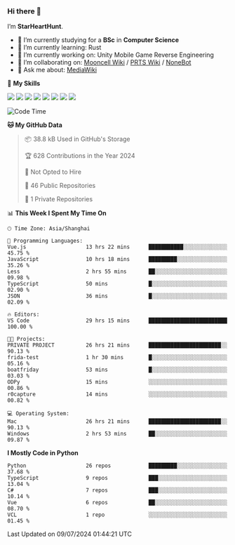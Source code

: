 ### Hi there 👋

I’m **StarHeartHunt**.

- 🏫 I’m currently studying for a **BSc** in **Computer Science**
- 🌱 I’m currently learning: Rust
- 🔭 I’m currently working on: Unity Mobile Game Reverse Engineering
- 👯 I’m collaborating on: [Mooncell Wiki](https://fgo.wiki/) / [PRTS Wiki](http://prts.wiki/) / [NoneBot](https://github.com/nonebot)
- 💬 Ask me about: [MediaWiki](https://www.mediawiki.org)

🌟 **My Skills**

![](https://img.shields.io/badge/-Python-3e74a2?style=flat-square&logo=Python&logoColor=fff)
![](https://img.shields.io/badge/-Node.js-339933?style=flat-square&logo=node.js&logoColor=fff)
![](https://img.shields.io/badge/-Vue-4fc08d?style=flat-square&logo=vue.js&logoColor=fff)
![](https://img.shields.io/badge/-React-2d98ce?style=flat-square&logo=React&logoColor=fff)
![](https://img.shields.io/badge/-TypeScript-3178C6?style=flat-square&logo=TypeScript&logoColor=fff)
![](https://img.shields.io/badge/-Docker-2496ED?style=flat-square&logo=Docker&logoColor=fff)
![](https://img.shields.io/badge/-Linux-000000?style=flat-square&logo=Linux&logoColor=fff)
![](https://img.shields.io/badge/-Dotnet-512bd4?style=flat-square&logo=.net&logoColor=fff)

<!--START_SECTION:waka-->
![Code Time](http://img.shields.io/badge/Code%20Time-1%2C188%20hrs%209%20mins-blue)

**🐱 My GitHub Data** 

> 📦 38.8 kB Used in GitHub's Storage 
 > 
> 🏆 628 Contributions in the Year 2024
 > 
> 🚫 Not Opted to Hire
 > 
> 📜 46 Public Repositories 
 > 
> 🔑 1 Private Repositories 
 > 
📊 **This Week I Spent My Time On** 

```text
🕑︎ Time Zone: Asia/Shanghai

💬 Programming Languages: 
Vue.js                   13 hrs 22 mins      ███████████░░░░░░░░░░░░░░   45.75 % 
JavaScript               10 hrs 18 mins      █████████░░░░░░░░░░░░░░░░   35.26 % 
Less                     2 hrs 55 mins       ██░░░░░░░░░░░░░░░░░░░░░░░   09.98 % 
TypeScript               50 mins             █░░░░░░░░░░░░░░░░░░░░░░░░   02.90 % 
JSON                     36 mins             █░░░░░░░░░░░░░░░░░░░░░░░░   02.09 % 

🔥 Editors: 
VS Code                  29 hrs 15 mins      █████████████████████████   100.00 % 

🐱‍💻 Projects: 
PRIVATE PROJECT          26 hrs 21 mins      ███████████████████████░░   90.13 % 
frida-test               1 hr 30 mins        █░░░░░░░░░░░░░░░░░░░░░░░░   05.16 % 
boatfriday               53 mins             █░░░░░░░░░░░░░░░░░░░░░░░░   03.03 % 
ODPy                     15 mins             ░░░░░░░░░░░░░░░░░░░░░░░░░   00.86 % 
r0capture                14 mins             ░░░░░░░░░░░░░░░░░░░░░░░░░   00.82 % 

💻 Operating System: 
Mac                      26 hrs 21 mins      ███████████████████████░░   90.13 % 
Windows                  2 hrs 53 mins       ██░░░░░░░░░░░░░░░░░░░░░░░   09.87 % 
```

**I Mostly Code in Python** 

```text
Python                   26 repos            █████████░░░░░░░░░░░░░░░░   37.68 % 
TypeScript               9 repos             ███░░░░░░░░░░░░░░░░░░░░░░   13.04 % 
C#                       7 repos             ███░░░░░░░░░░░░░░░░░░░░░░   10.14 % 
Vue                      6 repos             ██░░░░░░░░░░░░░░░░░░░░░░░   08.70 % 
VCL                      1 repo              ░░░░░░░░░░░░░░░░░░░░░░░░░   01.45 % 
```




 Last Updated on 09/07/2024 01:44:21 UTC
<!--END_SECTION:waka-->
